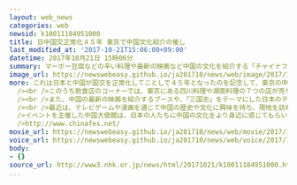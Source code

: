 ```yaml
---
layout: web_news
categories: web
newsid: k10011184951000
title: 日中国交正常化４５年 東京で中国文化紹介の催し
last_modified_at: '2017-10-21T15:06:00+09:00'
datetime: 2017年10月21日 15時06分
summary: マーボー豆腐などの辛い料理や最新の映画など中国の文化を紹介する「チャイナフェスティバル」が東京の代々木公園で開かれています。
image_url: https://newswebeasy.github.io/ja201710/news/web/image/2017/10/21/K10011184951_1710211508_1710211509_01_03.jpg
more: これは日本と中国が国交を正常化してことしで４５年となったのを記念して、東京の中国大使館などが２１日から２日間の日程で開くものです。<br />会場には中国の企業や地方政府などが１００余りのブースを設けました。<br
  /><br />このうち飲食店のコーナーでは、東京にある四川料理や湖南料理の７つの店が売り上げを競うイベントが行われ、マーボー豆腐や豚足のとうがらし煮込みなどが人気を集めていました。<br
  /><br />また、中国の最新の映画を紹介するブースや、「三国志」をテーマにした日本のテレビゲームを体験できるブースもあり、雨にもかかわらず大勢の人が順番待ちの列を作る大盛況となり、自分の番が回ってくるとゲームを楽しんでいました。<br
  /><br />最近は、テレビゲームや漫画を通じて中国の歴史や文化に興味を持ち、現地を訪れる日本の若者も少なくありません。<br />友人と訪れた女性は「中国は食べ物がおいしいイメージが強いですが、ゲームをやっておもしろかったので、いろいろ本なども読んでみたいなと思いました」と話していました。<br
  />イベントを主催した中国大使館は、日本の人たちに中国の文化をより身近に感じてもらい、国民どうしの信頼関係をさらに深めたいとしています。<br /><br />このイベントは２２日も開かれますが、台風２１号が接近することから、主催者は「あすの開催については公式ホームページを確認してほしい」と話しています。<br
  />http://www.chinafes.net/
movie_url: https://newswebeasy.github.io/ja201710/news/web/movie/2017/10/21/k10011184951_201710211508_201710211509.mp4
voice_url: https://newswebeasy.github.io/ja201710/news/web/voice/2017/10/21/k10011184951_201710211508_201710211509.mp3
body:
- {}
source_url: http://www3.nhk.or.jp/news/html/20171021/k10011184951000.html
...
```

